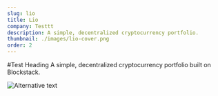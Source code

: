 ```yaml
---
slug: lio
title: Lio
company: Testtt
description: A simple, decentralized cryptocurrency portfolio.
thumbnail: ./images/lio-cover.png
order: 2
---
```

#Test Heading
A simple, decentralized cryptocurrency portfolio built on Blockstack.

![Alternative text](\./images/lio-cover.png)